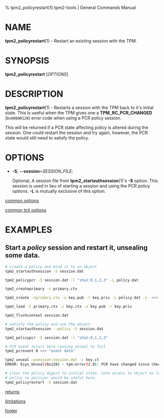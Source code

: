% tpm2_policyrestart(1) tpm2-tools | General Commands Manual

# NAME

**tpm2_policyrestart**(1) - Restart an existing session with the TPM.

# SYNOPSIS

**tpm2_policyrestart** [*OPTIONS*]

# DESCRIPTION

**tpm2_policyrestart**(1) - Restarts a session with the TPM back to it's
initial state. This is useful when the TPM gives one a **TPM_RC_PCR_CHANGED**
(`0x00000128`) error code when using a PCR policy session.

This will be returned if a PCR state affecting policy is altered during the
session. One could restart the session and try again, however, the PCR state
would still need to satisfy the policy.

# OPTIONS

  * **-S**, **\--session**=_SESSION\_FILE_:

    Optional, A session file from **tpm2_startauthsession**(1)'s **-S** option.
    This session is used in lieu of starting a session and using the PCR policy options.
    **-L** is mutually exclusive of this option.

[common options](common/options.md)

[common tcti options](common/tcti.md)

# EXAMPLES

## Start a *policy* session and restart it, unsealing some data.

```bash
# create a policy and bind it to an object
tpm2_startauthsession -S session.dat

tpm2_policypcr -S session.dat -l "sha1:0,1,2,3" -L policy.dat

tpm2_createprimary -c primary.ctx

tpm2_create -Cprimary.ctx -u key.pub -r key.priv -L policy.dat -i- <<< "secret"

tpm2_load -C primary.ctx -c key.ctx -u key.pub -r key.priv

tpm2_flushcontext session.dat

# satisfy the policy and use the object
tpm2_startauthsession --policy -S session.dat

tpm2_policypcr -S session.dat -l "sha1:0,1,2,3"

# PCR event occurs here causing unseal to fail
tpm2_pcrevent 0 <<< "event data"

tpm2_unseal -psession:session.dat -c key.ct
ERROR: Esys_Unseal(0x128) - tpm:error(2.0): PCR have changed since checked

# Clear the policy digest to initial state, note access to object no longer allowed by
# policy so policyor would be useful here.
tpm2_policyrestart -S session.dat
```

[returns](common/returns.md)

[limitations](common/policy-limitations.md)

[footer](common/footer.md)
